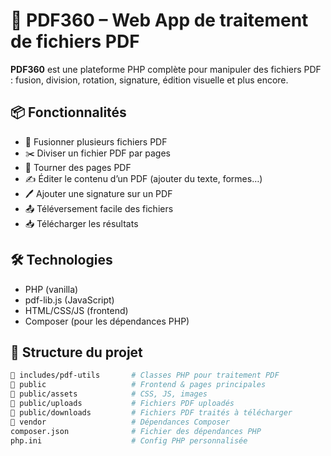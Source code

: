 # 📄 PDF360 – Web App de traitement de fichiers PDF

**PDF360** est une plateforme PHP complète pour manipuler des fichiers PDF : fusion, division, rotation, signature, édition visuelle et plus encore.

## 📦 Fonctionnalités

- 🔗 Fusionner plusieurs fichiers PDF
- ✂️ Diviser un fichier PDF par pages
- 🔄 Tourner des pages PDF
- ✍️ Éditer le contenu d’un PDF (ajouter du texte, formes…)
- 🖊️ Ajouter une signature sur un PDF
- 📤 Téléversement facile des fichiers
- 📥 Télécharger les résultats

## 🛠️ Technologies

- PHP (vanilla)
- pdf-lib.js (JavaScript)
- HTML/CSS/JS (frontend)
- Composer (pour les dépendances PHP)

## 📁 Structure du projet

```bash
📁 includes/pdf-utils       # Classes PHP pour traitement PDF
📁 public                   # Frontend & pages principales
📁 public/assets            # CSS, JS, images
📁 public/uploads           # Fichiers PDF uploadés
📁 public/downloads         # Fichiers PDF traités à télécharger
📁 vendor                   # Dépendances Composer
composer.json              # Fichier des dépendances PHP
php.ini                    # Config PHP personnalisée
